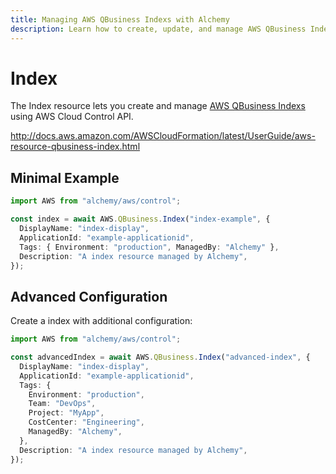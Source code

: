 ```yaml
---
title: Managing AWS QBusiness Indexs with Alchemy
description: Learn how to create, update, and manage AWS QBusiness Indexs using Alchemy Cloud Control.
---
```


# Index

The Index resource lets you create and manage [AWS QBusiness Indexs](https://docs.aws.amazon.com/qbusiness/latest/userguide/) using AWS Cloud Control API.

http://docs.aws.amazon.com/AWSCloudFormation/latest/UserGuide/aws-resource-qbusiness-index.html

## Minimal Example

```ts
import AWS from "alchemy/aws/control";

const index = await AWS.QBusiness.Index("index-example", {
  DisplayName: "index-display",
  ApplicationId: "example-applicationid",
  Tags: { Environment: "production", ManagedBy: "Alchemy" },
  Description: "A index resource managed by Alchemy",
});
```

## Advanced Configuration

Create a index with additional configuration:

```ts
import AWS from "alchemy/aws/control";

const advancedIndex = await AWS.QBusiness.Index("advanced-index", {
  DisplayName: "index-display",
  ApplicationId: "example-applicationid",
  Tags: {
    Environment: "production",
    Team: "DevOps",
    Project: "MyApp",
    CostCenter: "Engineering",
    ManagedBy: "Alchemy",
  },
  Description: "A index resource managed by Alchemy",
});
```

